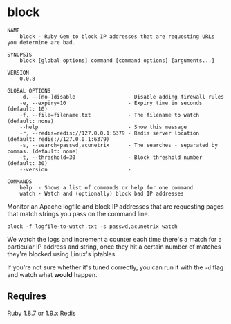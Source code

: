 block
=====

    NAME
        block - Ruby Gem to block IP addresses that are requesting URLs you determine are bad.

    SYNOPSIS
        block [global options] command [command options] [arguments...]

    VERSION
        0.0.8

    GLOBAL OPTIONS
        -d, --[no-]disable                 - Disable adding firewall rules
        -e, --expiry=10                    - Expiry time in seconds (default: 10)
        -f, --file=filename.txt            - The filename to watch (default: none)
        --help                             - Show this message
        -r, --redis=redis://127.0.0.1:6379 - Redis server location (default: redis://127.0.0.1:6379)
        -s, --search=passwd,acunetrix      - The searches - separated by commas. (default: none)
        -t, --threshold=30                 - Block threshold number (default: 30)
        --version                          - 

    COMMANDS
        help  - Shows a list of commands or help for one command
        watch - Watch and (optionally) block bad IP addresses

Monitor an Apache logfile and block IP addresses that are requesting pages that match strings you pass on the command line.

    block -f logfile-to-watch.txt -s passwd,acunetrix watch
  
We watch the logs and increment a counter each time there's a match for a particular IP address and string, once they hit a certain number of matches they're blocked using Linux's iptables.

If you're not sure whether it's tuned correctly, you can run it with the `-d` flag and watch what **would** happen.

Requires
--------

Ruby 1.8.7 or 1.9.x
Redis